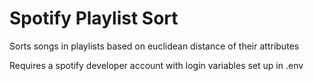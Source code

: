 # Spotify Playlist Sort
Sorts songs in playlists based on euclidean distance of their attributes

Requires a spotify developer account with login variables set up in .env